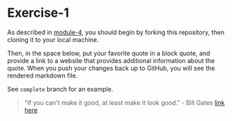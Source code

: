 # Exercise-1

As described in [module-4](https://github.com/INFO-201/m4-git-intro), you should begin by forking this repository, then cloning it to your local machine.

Then, in the space below, put your favorite quote in a block quote, and provide a link to a website that provides additional information about the quote. When you push your changes back up to GitHub, you will see the rendered markdown file.

See `complete` branch for an example.

>"If you can't make it good, at least make it look good." - Bill Gates
<a href = http://www.brainyquote.com/quotes/topics/topic_good.html>link here</a>
